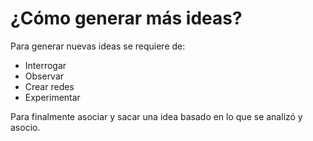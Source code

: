 # ¿Cómo generar más ideas?

Para generar nuevas ideas se requiere de:
* Interrogar
* Observar
* Crear redes
* Experimentar

Para finalmente asociar y sacar una idea basado en lo que se analizó y asocio.
